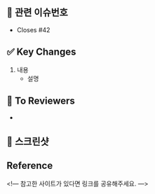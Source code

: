 <!-- pr 제목은 이슈 제목과 동일합니다! "[feat] client class 구현" -->

## 📌 관련 이슈번호

- Closes #42

## ✅ Key Changes

1. 내용
   - 설명

## 📢 To Reviewers

-

## 📸 스크린샷

<!-- 팀원들이 이해하기 쉽도록 스크린샷을 첨부해주세요. -->

## Reference

<!— 참고한 사이트가 있다면 링크를 공유해주세요. —>
